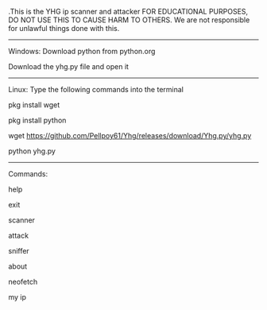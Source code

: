 .This is the YHG ip scanner and attacker FOR EDUCATIONAL PURPOSES, DO NOT USE THIS TO CAUSE HARM TO OTHERS. We are not responsible for unlawful things done with this.
________________________________________________
Windows:
Download python from python.org

Download the yhg.py file and open it
________________________________________________
Linux:
Type the following commands into the terminal

pkg install wget

pkg install python

wget https://github.com/Pellpoy61/Yhg/releases/download/Yhg.py/yhg.py

python yhg.py
________________________________________________
Commands:

help

exit

scanner

attack

sniffer

about

neofetch

my ip
